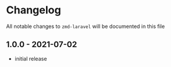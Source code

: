 # Changelog

All notable changes to `zmd-laravel` will be documented in this file

## 1.0.0 - 2021-07-02

- initial release
